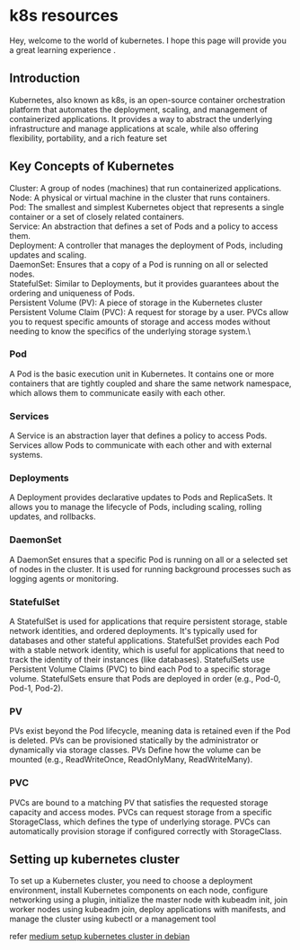 # k8s resources
Hey, welcome to the world of kubernetes. I hope this page will provide you a great learning experience .
## Introduction
Kubernetes, also known as k8s, is an open-source container orchestration platform that automates the deployment, scaling, and management of containerized applications. It provides a way to abstract the underlying infrastructure and manage applications at scale, while also offering flexibility, portability, and a rich feature set

## Key Concepts of Kubernetes
Cluster: A group of nodes (machines) that run containerized applications.\
Node: A physical or virtual machine in the cluster that runs containers.\
Pod: The smallest and simplest Kubernetes object that represents a single container or a set of closely related containers.\
Service: An abstraction that defines a set of Pods and a policy to access them.\
Deployment: A controller that manages the deployment of Pods, including updates and scaling.\
DaemonSet: Ensures that a copy of a Pod is running on all or selected nodes.\
StatefulSet: Similar to Deployments, but it provides guarantees about the ordering and uniqueness of Pods.\
Persistent Volume (PV): A piece of storage in the Kubernetes cluster\
Persistent Volume Claim (PVC):  A request for storage by a user. PVCs allow you to request specific amounts of storage and access modes without needing to know the specifics of the underlying storage system.\

### Pod
A Pod is the basic execution unit in Kubernetes. It contains one or more containers that are tightly coupled and share the same network namespace, which allows them to communicate easily with each other.
### Services
A Service is an abstraction layer that defines a policy to access Pods. Services allow Pods to communicate with each other and with external systems.
### Deployments
A Deployment provides declarative updates to Pods and ReplicaSets. It allows you to manage the lifecycle of Pods, including scaling, rolling updates, and rollbacks.
### DaemonSet
A DaemonSet ensures that a specific Pod is running on all or a selected set of nodes in the cluster. It is used for running background processes such as logging agents or monitoring.
### StatefulSet
A StatefulSet is used for applications that require persistent storage, stable network identities, and ordered deployments. It's typically used for databases and other stateful applications.
StatefulSet provides each Pod with a stable network identity, which is useful for applications that need to track the identity of their instances (like databases).
StatefulSets use Persistent Volume Claims (PVC) to bind each Pod to a specific storage volume.
StatefulSets ensure that Pods are deployed in order (e.g., Pod-0, Pod-1, Pod-2).
### PV
PVs exist beyond the Pod lifecycle, meaning data is retained even if the Pod is deleted.
PVs can be provisioned statically by the administrator or dynamically via storage classes.
PVs Define how the volume can be mounted (e.g., ReadWriteOnce, ReadOnlyMany, ReadWriteMany).
### PVC
PVCs are bound to a matching PV that satisfies the requested storage capacity and access modes.
PVCs can request storage from a specific StorageClass, which defines the type of underlying storage.
PVCs can automatically provision storage if configured correctly with StorageClass.


## Setting up kubernetes cluster
To set up a Kubernetes cluster, you need to choose a deployment environment, install Kubernetes components on each node, configure networking using a plugin, initialize the master node with kubeadm init, join worker nodes using kubeadm join, deploy applications with manifests, and manage the cluster using kubectl or a management tool

refer [medium setup kubernetes cluster in debian](https://medium.com/@achyuth.payani2000/microcks-mock-api-server-in-kubernetes-d2382d14510a)









